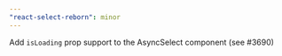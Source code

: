 ```yaml
---
"react-select-reborn": minor
---
```


Add `isLoading` prop support to the AsyncSelect component (see #3690)
